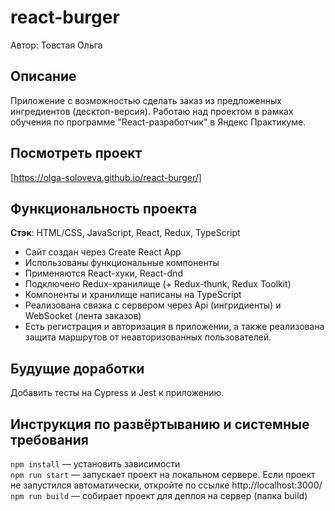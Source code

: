 # react-burger
Автор: Товстая Ольга

## Описание
Приложение с возможностью сделать заказ из предложенных ингредиентов (десктоп-версия). Работаю над проектом в рамках обучения по программе "React-разработчик" в Яндекс Практикуме.

## Посмотреть проект
[https://olga-soloveva.github.io/react-burger/]

## Функциональность проекта

__Стэк__: HTML/CSS, JavaScript, React, Redux, TypeScript

* Сайт создан через Create React App
* Использованы функциональные компоненты
* Применяются React-хуки, React-dnd 
* Подключено Redux-хранилище (+ Redux-thunk, Redux Toolkit)
* Компоненты и хранилище написаны на TypeScript
* Реализована связка с сервером через Api (ингридиенты) и WebSocket (лента заказов)
* Есть регистрация и авторизация в приложении, а также реализована защита маршрутов от неавторизованных пользователей.


## Будущие доработки
Добавить тесты на Cypress и Jest к приложению.

## Инструкция по развёртыванию и системные требования
`npm install` — установить зависимости   
`npm run start` — запускает проект на локальном сервере. Если проект не запустился автоматически, откройте по ссылке http://localhost:3000/   
`npm run build` — собирает проект для деплоя на сервер (папка build)

